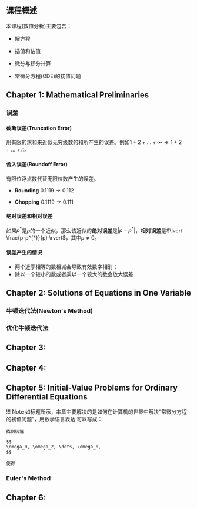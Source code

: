 ﻿
## 课程概述

本课程(数值分析)主要包含：

- 解方程

- 插值和估值

- 微分与积分计算

- 常微分方程(ODE)的初值问题

## Chapter 1: Mathematical Preliminaries

### 误差

#### 截断误差(Truncation Error)

用有限的求和来近似无穷级数的和所产生的误差。例如$1+2+\dots + \infty \to 1+2+\dots +n$。

#### 舍入误差(Roundoff Error)

有限位浮点数代替无限位数产生的误差。

- **Rounding**
  $0.1119 \to 0.112$

- **Chopping**
  $0.1119 \to 0.111$

#### 绝对误差和相对误差

如果$p^{*}$是$p$的一个近似，那么该近似的**绝对误差**是$\lvert p-p^*\rvert$，**相对误差**是$\lvert \frac{p-p^{*}}{p} \rvert$，其中$p\neq0$。

#### 误差产生的情况

- 两个近乎相等的数相减会导致有效数字相消；
- 除以一个较小的数或者乘以一个较大的数会放大误差

## Chapter 2: Solutions of Equations in One Variable

### 牛顿迭代法(Newton's Method)

### 优化牛顿迭代法

### 

## Chapter 3: 

## Chapter 4: 

## Chapter 5: Initial-Value Problems for Ordinary Differential Equations


!!! Note
    如标题所示，本章主要解决的是如何在计算机的世界中解决“常微分方程的初值问题”，用数学语言表达
    可以写成：

    找到初值

    $$
    \omega_0, \omega_2, \dots, \omega_n,
    $$
    
    使得


### Euler's Method




## Chapter 6: 

## 
